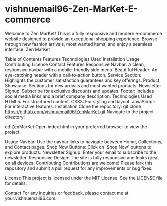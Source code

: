 # vishnuemail96-Zen-MarKet-E-commerce
Welcome to Zen MarKet! This is a fully responsive and modern e-commerce website designed to provide an exceptional shopping experience. Browse through new fashion arrivals, most wanted items, and enjoy a seamless interface.
Zen MarKet

Table of Contents
Features
Technologies Used
Installation
Usage
Contributing
License
Contact
Features
Responsive Navbar: A clean, responsive navbar with a mobile-friendly side menu.
Beautiful Header: An eye-catching header with a call-to-action button.
Service Section: Highlights the customer satisfaction guarantees and key offerings.
Product Showcase: Sections for new arrivals and most wanted products.
Newsletter Signup: Subscribe for exclusive discounts and updates.
Footer: Includes social media links and a brief company description.
Technologies Used
HTML5: For structured content.
CSS3: For styling and layout.
JavaScript: For interactive features.
Installation
Clone the repository:
git clone https://github.com/vishnuemail96/ZenMarKet.git
Navigate to the project directory:

cd ZenMarKet
Open index.html in your preferred browser to view the project.

Usage
Navbar: Use the navbar links to navigate between Home, Collections, and Contact pages.
Shop Now Buttons: Click on 'Shop Now' buttons to explore products.
Newsletter Signup: Enter your email to subscribe to the newsletter.
Responsive Design: The site is fully responsive and looks great on all devices.
Contributing
Contributions are welcome! Please fork this repository and submit a pull request for any improvements or bug fixes.

License
This project is licensed under the MIT License. See the LICENSE file for details.

Contact
For any inquiries or feedback, please contact me at your.vishnuemail96.com.
